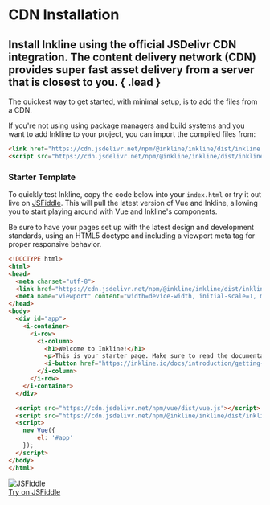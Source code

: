 # CDN Installation
## Install Inkline using the official JSDelivr CDN integration. The content delivery network (CDN) provides super fast asset delivery from a server that is closest to you. { .lead }

The quickest way to get started, with minimal setup, is to add the files from a CDN. 

If you're not using using package managers and build systems and you want to add Inkline to your project, you can import the compiled files from:

~~~html
<link href="https://cdn.jsdelivr.net/npm/@inkline/inkline/dist/inkline.css" rel="stylesheet">
<script src="https://cdn.jsdelivr.net/npm/@inkline/inkline/dist/inkline.js"></script>
~~~

### Starter Template

To quickly test Inkline, copy the code below into your `index.html` or try it out live on <a href="https://jsfiddle.net/alexgrozav/0dknfs6L/" rel="nofollow">JSFiddle</a>. This will pull the latest version of Vue and Inkline, allowing you to start playing around with Vue and Inkline's components. 

Be sure to have your pages set up with the latest design and development standards, using an HTML5 doctype and including a viewport meta tag for proper responsive behavior.

~~~html
<!DOCTYPE html>
<html>
<head>
  <meta charset="utf-8">
  <link href="https://cdn.jsdelivr.net/npm/@inkline/inkline/dist/inkline.css" rel="stylesheet">
  <meta name="viewport" content="width=device-width, initial-scale=1, maximum-scale=1, user-scalable=no">
</head>
<body>
  <div id="app">
    <i-container>
      <i-row>
        <i-column>
          <h1>Welcome to Inkline!</h1>
          <p>This is your starter page. Make sure to read the documentation to learn about what Inkline has to offer.</p>
          <i-button href="https://inkline.io/docs/introduction/getting-started">Read Documentation</i-button>
        </i-column>
      </i-row>
    </i-container>
  </div>

  <script src="https://cdn.jsdelivr.net/npm/vue/dist/vue.js"></script>
  <script src="https://cdn.jsdelivr.net/npm/@inkline/inkline/dist/inkline.js"></script>
  <script>
    new Vue({ 
        el: '#app' 
    });
  </script>
</body>
</html>
~~~

<div class="_margin-top-1">
    <a class="link-card" href="https://jsfiddle.net/alexgrozav/0dknfs6L/">
        <i-card>
            <div class="image"><img src="/images/jsfiddle.svg" alt="JSFiddle" /></div>
            <span>Try on JSFiddle</span>
            <i-icon icon="chevron-right"></i-icon>
        </i-card>
    </a>
</div>
